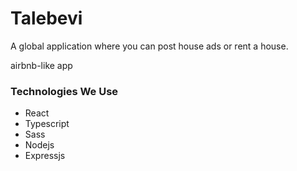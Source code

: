 # Talebevi

A global application where you can post house ads or rent a house.

airbnb-like app

### Technologies We Use
<ul>
<li>React</li>
<li>Typescript</li>
<li>Sass</li>
<li>Nodejs</li>
<li>Expressjs</li>
</ul>